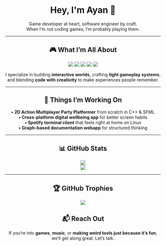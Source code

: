 <div align="center">

# Hey, I'm Ayan 👋  
Game developer at heart, software engineer by craft.  
When I’m not coding games, I’m probably playing them.

---

## 🎮 What I’m All About

<img src="https://img.shields.io/badge/-Game%20Development-FF4757?style=flat&logo=unity&logoColor=white" />
<img src="https://img.shields.io/badge/-React-61DAFB?style=flat&logo=react&logoColor=black" />
<img src="https://img.shields.io/badge/-Rust-DEA584?style=flat&logo=rust&logoColor=black" />
<img src="https://img.shields.io/badge/-Godot-478CBF?style=flat&logo=godot-engine&logoColor=white" />
<img src="https://img.shields.io/badge/-Three.js-000000?style=flat&logo=three.js&logoColor=white" />

I specialize in building **interactive worlds**, crafting **tight gameplay systems**,  
and blending **code with creativity** to make experiences people remember.  

---

## 🧪 Things I’m Working On

**• 2D Action Multiplayer Party Platformer** from scratch in C++ & SFML  
**• Cross-platform digital wellbeing app** for better screen habits  
**• Spotify terminal client** that feels right at home on Linux  
**• Graph-based documentation webapp** for structured thinking  

---

## 📊 GitHub Stats

<img src="https://github-readme-stats.vercel.app/api/top-langs/?username=ayanchavand&theme=react&show_icons=true&hide_border=true&layout=compact" />
<br>
<img src="https://github-readme-streak-stats.herokuapp.com/?user=ayanchavand&theme=react&hide_border=true" />

---
## 🏆 GitHub Trophies
![](https://github-profile-trophy.vercel.app/?username=ayanchavand&theme=radical&no-frame=true&no-bg=false&margin-w=4)
## 📬 Reach Out

If you’re into **games**, **music**, or **making weird tools just because it’s fun**,  
we’ll get along great. Let’s talk.

</div>
